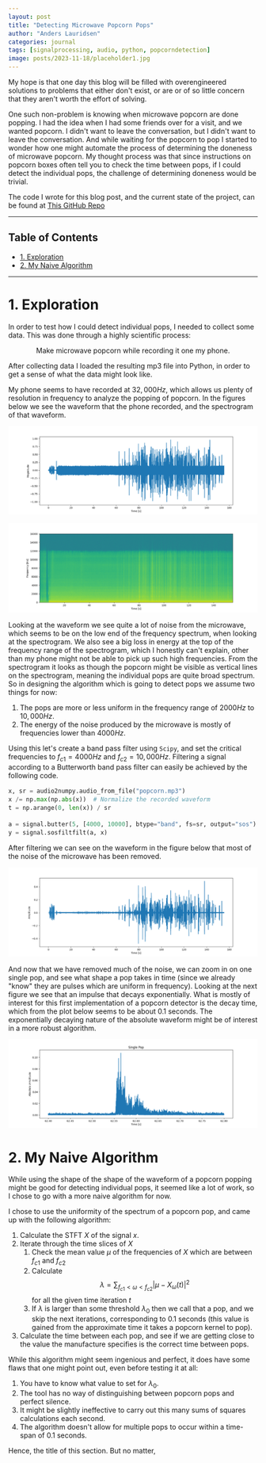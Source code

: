 ```yaml
---
layout: post
title: "Detecting Microwave Popcorn Pops"
author: "Anders Lauridsen"
categories: journal
tags: [signalprocessing, audio, python, popcorndetection]
image: posts/2023-11-18/placeholder1.jpg
---
```


My hope is that one day this blog will be filled with overengineered solutions to problems that either don't exist, or are or of so little concern that they aren't worth the effort of solving.

One such non-problem is knowing when microwave popcorn are done popping. I had the idea when I had some friends over for a visit, and we wanted popcorn. I didn't want to leave the conversation, but I didn't want to leave the conversation. And while waiting for the popcorn to pop I started to wonder how one might automate the process of determining the doneness of microwave popcorn. My thought process was that since instructions on popcorn boxes often tell you to check the time between pops, if I could detect the individual pops, the challenge of determining doneness would be trivial. 

The code I wrote for this blog post, and the current state of the project, can be found at [This GitHub Repo](https://github.com/ahll19/popcorn_detection)

---

**Table of Contents**
---
- [1. Exploration](#1-exploration)
- [2. My Naive Algorithm](#2-my-naive-algorithm)

---

# 1. Exploration
In order to test how I could detect individual pops, I needed to collect some data. This was done through a highly scientific process:

<center>Make microwave popcorn while recording it one my phone.</center>

After collecting data I loaded the resulting mp3 file into Python, in order to get a sense of what the data might look like.

My phone seems to have recorded at $32,000Hz$, which allows us plenty of resolution in frequency to analyze the popping of popcorn. In the figures below we see the waveform that the phone recorded, and the spectrogram of that waveform.

![Waveform of the popcorn popping](../assets/img/posts/2023-11-18/full_waveform.png)

![Spectrogram of the popcorn popping](../assets/img/posts/2023-11-18/full_spectgram.png)

Looking at the waveform we see quite a lot of noise from the microwave, which seems to be on the low end of the frequency spectrum, when looking at the spectrogram. We also see a big loss in energy at the top of the frequency range of the spectrogram, which I honestly can't explain, other than my phone might not be able to pick up such high frequencies. From the spectrogram it looks as though the popcorn might be visible as vertical lines on the spectrogram, meaning the individual pops are quite broad spectrum. So in designing the algorithm which is going to detect pops we assume two things for now:
1. The pops are more or less uniform in the frequency range of $2000Hz$ to $10,000Hz$.
2. The energy of the noise produced by the microwave is mostly of frequencies lower than $4000Hz$. 

Using this let's create a band pass filter using `Scipy`, and set the critical frequencies to $f_{c1}=4000Hz$ and $f_{c2}=10,000Hz$. Filtering a signal according to a Butterworth band pass filter can easily be achieved by the following code.

```python
x, sr = audio2numpy.audio_from_file("popcorn.mp3")
x /= np.max(np.abs(x))  # Normalize the recorded waveform
t = np.arange(0, len(x)) / sr

a = signal.butter(5, [4000, 10000], btype="band", fs=sr, output="sos")
y = signal.sosfiltfilt(a, x)
```

After filtering we can see on the waveform in the figure below that most of the noise of the microwave has been removed.

![Filtered waveform of the popcorn popping](../assets/img/posts/2023-11-18/filtered_waveform.png)

And now that we have removed much of the noise, we can zoom in on one single pop, and see what shape a pop takes in time (since we already "know" they are pulses which are uniform in frequency). Looking at the next figure we see that an impulse that decays exponentially. What is mostly of interest for this first implementation of a popcorn detector is the decay time, which from the plot below seems to be about 0.1 seconds. The exponentially decaying nature of the absolute waveform might be of interest in a more robust algorithm.

![Absolute waveform of a single popcorn popping](../assets/img/posts/2023-11-18/singlepop.png)

# 2. My Naive Algorithm
While using the shape of the shape of the waveform of a popcorn popping might be good for detecting individual pops, it seemed like a lot of work, so I chose to go with a more naive algorithm for now. 

I chose to use the uniformity of the spectrum of a popcorn pop, and came up with the following algorithm:
1. Calculate the STFT $X$ of the signal $x$.
2. Iterate through the time slices of $X$
   1. Check the mean value $\mu$ of the frequencies of $X$ which are between $f_{c1}$ and $f_{c2}$
   2. Calculate 
   $$
   \lambda=\sum_{f_{c1}< \omega < f_{c2}} |\mu - X_\omega(t) |^2
   $$
    for all the given time iteration $t$
   3. If $\lambda$ is larger than some threshold $\lambda_0$ then we call that a pop, and we skip the next iterations, corresponding to 0.1 seconds (this value is gained from the approximate time it takes a popcorn kernel to pop).
3. Calculate the time between each pop, and see if we are getting close to the value the manufacture specifies is the correct time between pops.

While this algorithm might seem ingenious and perfect, it does have some flaws that one might point out, even before testing it at all:
1. You have to know what value to set for $\lambda_0$.
2. The tool has no way of distinguishing between popcorn pops and perfect silence.
3. It might be slightly ineffective to carry out this many sums of squares calculations each second.
4. The algorithm doesn't allow for multiple pops to occur within a time-span of 0.1 seconds.

Hence, the title of this section. But no matter, 
